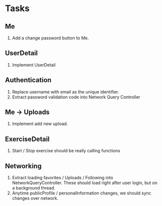 #  Tasks

## Me
1. Add a change password button to Me.

## UserDetail
1. Implement UserDetail

## Authentication
1. Replace username with email as the unique identifier.
2. Extract password validation code into Network Query Controller

## Me -> Uploads
1. Implement add new upload.

## ExerciseDetail
1. Start / Stop exercise should be really calling functions

## Networking
1.  Extract loading favorites / Uploads / Following into NetworkQueryController. These should load right after user login, but on a background thread.
2.  Anytime publicProfile / personalInformation changes, we should sync changes over network.
